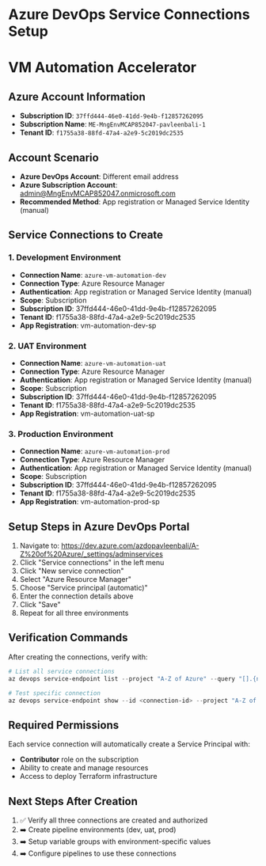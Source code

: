 # Azure DevOps Service Connections Setup
# VM Automation Accelerator

## Azure Account Information
- **Subscription ID**: `37ffd444-46e0-41dd-9e4b-f12857262095`
- **Subscription Name**: `ME-MngEnvMCAP852047-pavleenbali-1`
- **Tenant ID**: `f1755a38-88fd-47a4-a2e9-5c2019dc2535`

## Account Scenario
- **Azure DevOps Account**: Different email address
- **Azure Subscription Account**: admin@MngEnvMCAP852047.onmicrosoft.com
- **Recommended Method**: App registration or Managed Service Identity (manual)

## Service Connections to Create

### 1. Development Environment
- **Connection Name**: `azure-vm-automation-dev`
- **Connection Type**: Azure Resource Manager
- **Authentication**: App registration or Managed Service Identity (manual)
- **Scope**: Subscription
- **Subscription ID**: 37ffd444-46e0-41dd-9e4b-f12857262095
- **Tenant ID**: f1755a38-88fd-47a4-a2e9-5c2019dc2535
- **App Registration**: vm-automation-dev-sp

### 2. UAT Environment  
- **Connection Name**: `azure-vm-automation-uat`
- **Connection Type**: Azure Resource Manager
- **Authentication**: App registration or Managed Service Identity (manual)
- **Scope**: Subscription
- **Subscription ID**: 37ffd444-46e0-41dd-9e4b-f12857262095
- **Tenant ID**: f1755a38-88fd-47a4-a2e9-5c2019dc2535
- **App Registration**: vm-automation-uat-sp

### 3. Production Environment
- **Connection Name**: `azure-vm-automation-prod`
- **Connection Type**: Azure Resource Manager
- **Authentication**: App registration or Managed Service Identity (manual)
- **Scope**: Subscription
- **Subscription ID**: 37ffd444-46e0-41dd-9e4b-f12857262095
- **Tenant ID**: f1755a38-88fd-47a4-a2e9-5c2019dc2535
- **App Registration**: vm-automation-prod-sp

## Setup Steps in Azure DevOps Portal

1. Navigate to: https://dev.azure.com/azdopavleenbali/A-Z%20of%20Azure/_settings/adminservices
2. Click "Service connections" in the left menu
3. Click "New service connection" 
4. Select "Azure Resource Manager"
5. Choose "Service principal (automatic)"
6. Enter the connection details above
7. Click "Save"
8. Repeat for all three environments

## Verification Commands

After creating the connections, verify with:

```powershell
# List all service connections
az devops service-endpoint list --project "A-Z of Azure" --query "[].{name:name, type:type, isReady:isReady}" -o table

# Test specific connection
az devops service-endpoint show --id <connection-id> --project "A-Z of Azure"
```

## Required Permissions

Each service connection will automatically create a Service Principal with:
- **Contributor** role on the subscription
- Ability to create and manage resources
- Access to deploy Terraform infrastructure

## Next Steps After Creation

1. ✅ Verify all three connections are created and authorized
2. ➡️ Create pipeline environments (dev, uat, prod)
3. ➡️ Setup variable groups with environment-specific values
4. ➡️ Configure pipelines to use these connections